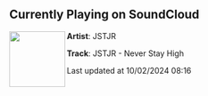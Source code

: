 ## Currently Playing on SoundCloud

[<img align="left" width="100" src="https://i1.sndcdn.com/artworks-dVIojsGUo6KL3kE6-hBkyJQ-t500x500.jpg">](https://soundcloud.com/jstjr/jstjr-never-stay-high-1?in=saxurn/sets/gassed-up)

**Artist**: JSTJR 

**Track**: JSTJR - Never Stay High

Last updated at 10/02/2024 08:16
